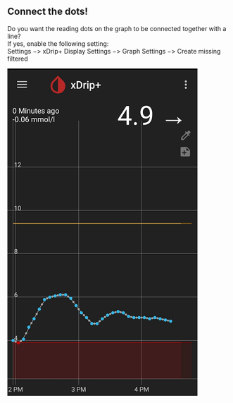 ## Connect the dots!  
  
Do you want the reading dots on the graph to be connected together with a line?  
If yes, enable the following setting:  
Settings &#8722;> xDrip+ Display Settings &#8722;> Graph Settings &#8722;> Create missing filtered  
  
![](./images/ConnectDots.png)  

